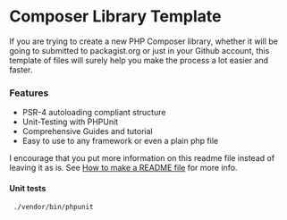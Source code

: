 Composer Library Template
=========================

If you are trying to create a new PHP Composer library, whether it will be going to submitted to packagist.org or just in your Github account, this template of files will surely help you make the process a lot easier and faster.

### Features

* PSR-4 autoloading compliant structure
* Unit-Testing with PHPUnit
* Comprehensive Guides and tutorial
* Easy to use to any framework or even a plain php file


I encourage that you put more information on this readme file instead of leaving it as is. See [How to make a README file](http://www.darwinbiler.com/designing-and-making-the-readme-file-for-your-github-repository/) for more info.

#### Unit tests

 ` ./vendor/bin/phpunit`
